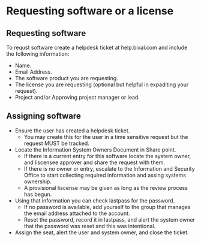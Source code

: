 # Requesting software or a license

## Requesting software

To requst software create a helpdesk ticket at help.bixal.com and include the following information:

* Name.
* Email Address.
* The software product you are requesting.
* The license you are requesting (optional but helpful in expaditing your request).
* Project and/or Approving project manager or lead.

## Assigning software

* Ensure the user has created a helpdesk ticket.
  * You may create this for the user in a time sensitive request but the request MUST be tracked.
* Locate the Information System Owners Document in Share point.
  * If there is a current entry for this software locate the system owner, and liscensee approver and share the request with them.
  * If there is no owner or entry, escalate to the Information and Security Office to start collecting required information and assing systems ownership.
  * A provisional liscense may be given as long as the review process has begun.
* Using that information you can check lastpass for the password.
  * If no password is available, add yourself to the group that manages the email address attached to the account.
  * Reset the password, record it in lastpass, and alert the system owner that the password was reset and this was intentional.
* Assign the seat, alert the user and system owner, and close the ticket.
